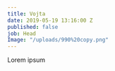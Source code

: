 ```yaml
---
title: Vojta
date: 2019-05-19 13:16:00 Z
published: false
job: Head
Image: "/uploads/990%20copy.png"
---
```


Lorem ipsum